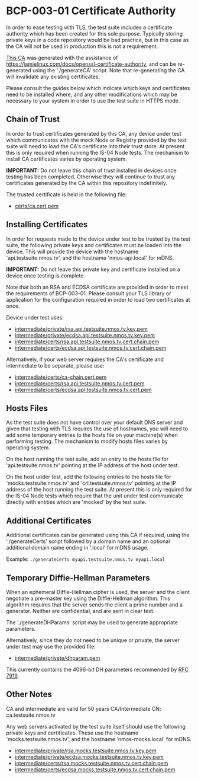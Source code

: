 # BCP-003-01 Certificate Authority

In order to ease testing with TLS, the test suite includes a certificate authority which has been created for this sole
purpose. Typically storing private keys in a code repository would be bad practice, but in this case as the CA will not
be used in production this is not a requirement.

[This CA](ca) was generated with the assistance of <https://jamielinux.com/docs/openssl-certificate-authority>, and can be
re-generated using the './generateCA' script. Note that re-generating the CA will invalidate any existing certificates.

Please consult the guides below which indicate which keys and certificates need to be installed where, and any other
modifications which may be necessary to your system in order to use the test suite in HTTPS mode.

## Chain of Trust

In order to trust certificates generated by this CA, any device under test which communicates with the mock Node or
Registry provided by the test suite will need to load the CA's certificate into their trust store. At present this is
only required when running the IS-04 Node tests. The mechanism to install CA certificates varies by operating system.

**IMPORTANT:** Do not leave this chain of trust installed in devices once testing has been completed. Otherwise they
will continue to trust any certificates generated by the CA within this repository indefinitely.

The trusted certificate is held in the following file:
*   [certs/ca.cert.pem](ca/certs/ca.cert.pem)

## Installing Certificates

In order for requests made to the device under test to be trusted by the test suite, the following private keys and
certificates must be loaded into the device. This will provide the device with the hostname 'api.testsuite.nmos.tv',
and the hostname 'nmos-api.local' for mDNS.

**IMPORTANT:** Do not leave this private key and certificate installed on a device once testing is complete.

Note that both an RSA and ECDSA certificate are provided in order to meet the requirements of BCP-003-01. Please consult
your TLS library or application for the configuration required in order to load two certificates at once.

Device under test uses:
*   [intermediate/private/rsa.api.testsuite.nmos.tv.key.pem](ca/intermediate/private/rsa.api.testsuite.nmos.tv.key.pem)
*   [intermediate/private/ecdsa.api.testsuite.nmos.tv.key.pem](ca/intermediate/private/ecdsa.api.testsuite.nmos.tv.key.pem)
*   [intermediate/certs/rsa.api.testsuite.nmos.tv.cert.chain.pem](ca/intermediate/certs/rsa.api.testsuite.nmos.tv.cert.chain.pem)
*   [intermediate/certs/ecdsa.api.testsuite.nmos.tv.cert.chain.pem](ca/intermediate/certs/ecdsa.api.testsuite.nmos.tv.cert.chain.pem)

Alternatively, if your web server requires the CA's certificate and intermediate to be separate, please use:
*   [intermediate/certs/ca-chain.cert.pem](ca/intermediate/certs/ca-chain.cert.pem)
*   [intermediate/certs/rsa.api.testsuite.nmos.tv.cert.pem](ca/intermediate/certs/rsa.api.testsuite.nmos.tv.cert.pem)
*   [intermediate/certs/ecdsa.api.testsuite.nmos.tv.cert.pem](ca/intermediate/certs/ecdsa.api.testsuite.nmos.tv.cert.pem)

## Hosts Files

As the test suite does not have control over your default DNS server and given that testing with TLS requires the use of
hostnames, you will need to add some temporary entries to the hosts file on your machine(s) when performing testing.
The mechanism to modify hosts files varies by operating system.

On the host running the test suite, add an entry to the hosts file for 'api.testsuite.nmos.tv' pointing at the IP
address of the host under test.

On the host under test, add the following entries to the hosts file for 'mocks.testsuite.nmos.tv' and 'crl.testsuite.nmos.tv'
pointing at the IP address of the host running the test suite. At present this is only required for the IS-04 Node tests which
require that the unit under test communicate directly with entities which are 'mocked' by the test suite.

## Additional Certificates

Additional certificates can be generated using this CA if required, using the './generateCerts' script followed by a
domain name and an optional additional domain name ending in '.local' for mDNS usage.

Example: `./generateCerts myapi.testsuite.nmos.tv myapi.local`

## Temporary Diffie-Hellman Parameters

When an ephemeral Diffie-Hellman cipher is used, the server and the client negotiate a pre-master key using the
Diffie-Hellman algorithm. This algorithm requires that the server sends the client a prime number and a generator.
Neither are confidential, and are sent in clear text.

The './generateDHParams' script may be used to generate appropriate parameters.

Alternatively, since they do not need to be unique or private, the server under test may use the provided file:
*   [intermediate/private/dhparam.pem](ca/intermediate/private/dhparam.pem)

This currently contains the 4096-bit DH parameters recommended by [RFC 7919](https://tools.ietf.org/html/rfc7919).

## Other Notes

CA and intermediate are valid for 50 years
CA/Intermediate CN: ca.testsuite.nmos.tv

Any web servers activated by the test suite itself should use the following private keys and certificates. These use the
hostname 'mocks.testsuite.nmos.tv', and the hostname 'nmos-mocks.local' for mDNS.
*   [intermediate/private/rsa.mocks.testsuite.nmos.tv.key.pem](ca/intermediate/private/rsa.mocks.testsuite.nmos.tv.key.pem)
*   [intermediate/private/ecdsa.mocks.testsuite.nmos.tv.key.pem](ca/intermediate/private/ecdsa.mocks.testsuite.nmos.tv.key.pem)
*   [intermediate/certs/rsa.mocks.testsuite.nmos.tv.cert.chain.pem](ca/intermediate/certs/rsa.mocks.testsuite.nmos.tv.cert.chain.pem)
*   [intermediate/certs/ecdsa.mocks.testsuite.nmos.tv.cert.chain.pem](ca/intermediate/certs/ecdsa.mocks.testsuite.nmos.tv.cert.chain.pem)

